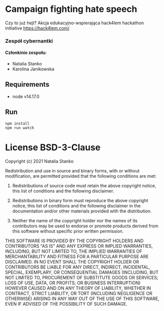 # Campaign fighting hate speech

Czy to już hejt?
Akcja edukacyjno-wspierająca
hack4lem hackathon initiative https://hack4lem.com/

### Zespół cybernantki

#### Członkinie zespołu:

* Natalia Stanko
* Karolina Janikowska

## Requirements

* node v14.17.0

## Run

    npm install
    npm run watch

# License BSD-3-Clause

Copyright (c) 2021 Natalia Stanko

Redistribution and use in source and binary forms, with or without modification, are permitted provided that the following conditions are met:

1. Redistributions of source code must retain the above copyright notice, this list of conditions and the following disclaimer.

2. Redistributions in binary form must reproduce the above copyright notice, this list of conditions and the following disclaimer in the documentation and/or other materials provided with the distribution.

3. Neither the name of the copyright holder nor the names of its contributors may be used to endorse or promote products derived from this software without specific prior written permission.

THIS SOFTWARE IS PROVIDED BY THE COPYRIGHT HOLDERS AND CONTRIBUTORS "AS IS" AND ANY EXPRESS OR IMPLIED WARRANTIES, INCLUDING, BUT NOT LIMITED TO, THE IMPLIED WARRANTIES OF MERCHANTABILITY AND FITNESS FOR A PARTICULAR PURPOSE ARE DISCLAIMED. IN NO EVENT SHALL THE COPYRIGHT HOLDER OR CONTRIBUTORS BE LIABLE FOR ANY DIRECT, INDIRECT, INCIDENTAL, SPECIAL, EXEMPLARY, OR CONSEQUENTIAL DAMAGES (INCLUDING, BUT NOT LIMITED TO, PROCUREMENT OF SUBSTITUTE GOODS OR SERVICES; LOSS OF USE, DATA, OR PROFITS; OR BUSINESS INTERRUPTION) HOWEVER CAUSED AND ON ANY THEORY OF LIABILITY, WHETHER IN CONTRACT, STRICT LIABILITY, OR TORT (INCLUDING NEGLIGENCE OR OTHERWISE) ARISING IN ANY WAY OUT OF THE USE OF THIS SOFTWARE, EVEN IF ADVISED OF THE POSSIBILITY OF SUCH DAMAGE.